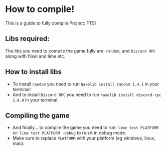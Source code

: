 # How to compile!
This is a guide to fully compile Project: FTS!

## Libs required:
The libs you need to compile the game fully are: `random`, and `Discord RPC` along with flixel and lime etc.

## How to install libs
- To install `random` you need to run `haxelib install random 1.4.1` in your terminal!
- And to install `Discord RPC` you need to run `haxelib install discord-rpc 1.0.0` in your terminal.

## Compiling the game
- And finally... to compile the game you need to run: `lime test PLATFORM` or: `lime test PLATFORM -debug` to run it in debug mode.
- Make sure to replace `PLATFORM` with your platform (eg windows, linux, mac).